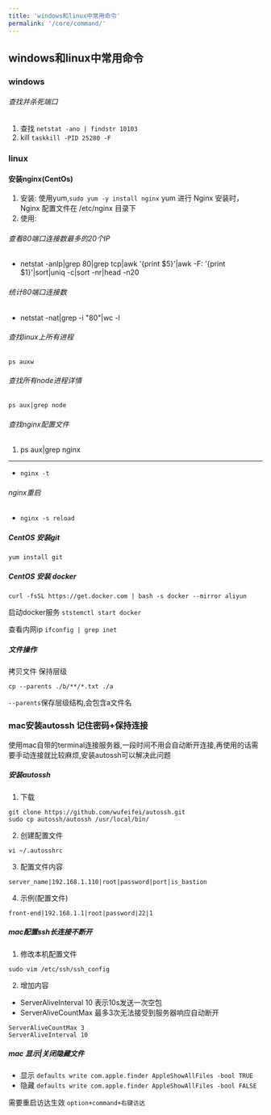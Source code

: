 ```yaml
---
title: 'windows和linux中常用命令'
permalink: '/core/command/'
---
```

## windows和linux中常用命令
### windows
###### 查找并杀死端口
1. 查找 `netstat -ano | findstr 10103`
2. kill `taskkill -PID 25280 -F`

### linux
#### 安装nginx(CentOs)
1. 安装: 使用yum,`sudo yum -y install nginx`
    yum 进行 Nginx 安装时，Nginx 配置文件在 /etc/nginx 目录下
2. 使用: 



###### 查看80端口连接数最多的20个IP
- netstat -anlp|grep 80|grep tcp|awk '{print $5}'|awk -F: '{print $1}'|sort|uniq -c|sort -nr|head -n20

###### 统计80端口连接数
- netstat -nat|grep -i "80"|wc -l

###### 查找linux上所有进程
`ps auxw`
###### 查找所有node进程详情
`ps aux|grep node`
###### 查找nginx配置文件
1. ps aux|grep nginx
---
- `nginx -t`

###### nginx重启
- `nginx -s reload`

##### CentOS 安装git
`yum install git`

##### CentOS 安装 docker

`curl -fsSL https://get.docker.com | bash -s docker --mirror aliyun`

启动docker服务
`ststemctl start docker`

查看内网ip
`ifconfig | grep inet`

##### 文件操作
拷贝文件 保持层级

`cp --parents ./b/**/*.txt ./a`

`--parents`保存层级结构,会包含a文件名

 ### mac安装autossh 记住密码+保持连接
 使用mac自带的terminal连接服务器,一段时间不用会自动断开连接,再使用的话需要手动连接就比较麻烦,安装autossh可以解决此问题
##### 安装autossh
1. 下载
```terminal
git clone https://github.com/wufeifei/autossh.git
sudo cp autossh/autossh /usr/local/bin/
```
2. 创建配置文件
```
vi ~/.autosshrc
```
3. 配置文件内容
```
server_name|192.168.1.110|root|password|port|is_bastion
```
4. 示例(配置文件)
```
front-end|192.168.1.1|root|password|22|1
```
##### mac配置ssh长连接不断开
1. 修改本机配置文件
```
sudo vim /etc/ssh/ssh_config
```
2. 增加内容
- ServerAliveInterval 10 表示10s发送一次空包
- ServerAliveCountMax 最多3次无法接受到服务器响应自动断开
```
ServerAliveCountMax 3
ServerAliveInterval 10
```

##### mac 显示|关闭隐藏文件
- 显示 `defaults write com.apple.finder AppleShowAllFiles -bool TRUE`
- 隐藏 `defaults write com.apple.finder AppleShowAllFiles -bool FALSE`

需要重启访达生效 `option+command+右键访达`
